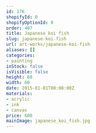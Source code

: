 ```yaml
---
id: 176
shopifyId: 0
shopifyOptionId: 0
order: 407
title: Japanese koi fish
slug: japanese-koi-fish
url: art-works/japanese-koi-fish
aliases: []
categories:
- painting
inStock: false
isVisible: false
height: 60
width: 60
date: 2015-01-01T00:00:00Z
materials:
- acrylic
- ink
- canvas
price: 600
mainImage: japanese_koi_fish.jpg
---
```

